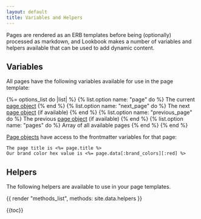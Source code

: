 ```yaml
---
layout: default
title: Variables and Helpers
---
```


Pages are rendered as an ERB templates before being (optionally) processed as markdown, and
Lookbook makes a number of variables and helpers available that can be used to add dynamic content.


## Variables
 
All pages have the following variables available for use in the page template:

{%= options_list do |list| %}
  {% list.option name: "page" do %}
    The current [page object](/api/entities/page/)
  {% end %}
  {% list.option name: "next_page" do %}
    The next [page object](/api/entities/page/) (if available)
  {% end %}
  {% list.option name: "previous_page" do %}
    The previous [page object](/api/entities/page/) (if available)
  {% end %}
  {% list.option name: "pages" do %}
    Array of all available pages
  {% end %}
{% end %}


[Page objects](/api/entities/page/) have access to the frontmatter variables for that page:

```erb
The page title is <%= page.title %>
Our brand color hex value is <%= page.data[:brand_colors][:red] %>
```

## Helpers

The following helpers are available to use in your page templates. 

{{ render "methods_list", methods: site.data.helpers }}

{{toc}}